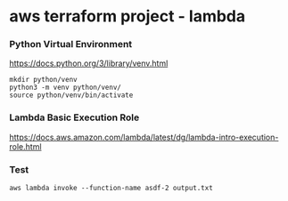 # aws terraform project - lambda

### Python Virtual Environment
https://docs.python.org/3/library/venv.html

``` 
mkdir python/venv
python3 -m venv python/venv/
source python/venv/bin/activate
```
### Lambda Basic Execution Role
https://docs.aws.amazon.com/lambda/latest/dg/lambda-intro-execution-role.html

### Test
``` 
aws lambda invoke --function-name asdf-2 output.txt
```